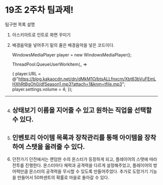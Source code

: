 # 19조 2주차 팀과제!

팀구현 목록 설명
1. 아스키아트로 인트로 화면 꾸미기
2. 배경음악을 넣어주기
밑의 줄은 배경음악을 넣은 코드이다.

    WindowsMediaPlayer player = new WindowsMediaPlayer();

   
    ThreadPool.QueueUserWorkItem(_ =>

 
     {
             player.URL = @"https://blog.kakaocdn.net/dn/dMkM1O/btsALLfnxcm/Xbt63bVuFEmLHXhRtBgOh0/dfSeason1.mp3?attach=1&knm=tfile.mp3";
             player.settings.volume = 4;
     });

 ------
4. 상태보기
   이름을 지어줄 수 있고 원하는 직업을 선택할 수 있다.
   ------
5. 인벤토리
   아이템 목록과 장착관리를 통해 아이템을 장착하여 스탯을 올려줄 수 있다.
   -------
6. 던전가기
   던전에서는 랜덤한 수의 몬스터가 등장하게 되고, 플레이어의 스탯에 따라 전투를 진행한다.
   몬스터마다 체력과 공격력을 다르게 설정해주었고, 플레이어의 방어력만큼 몬스터의 공격력을 무시할 수 있도록 만들어주었다.
   추가로 도망가기 기능을 만들어서 50퍼센트의 확률로 마을로 돌아갈 수 있다.

